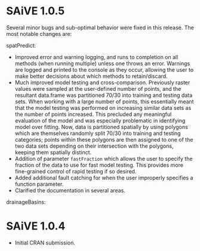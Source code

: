 # SAiVE 1.0.5

Several minor bugs and sub-optimal behavior were fixed in this release. The most notable changes are:

spatPredict:
- Improved error and warning logging, and runs to completion on all methods (when running multiple) unless one throws an error. Warnings are logged and printed to the console as they occur, allowing the user to make better decisions about which methods to retain/discard.
- Much improved model testing and cross-comparison. Previously raster values were sampled at the user-defined number of points, and the resultant data.frame was partitioned 70/30 into training and testing data sets. When working with a large number of points, this essentially meant that the model testing was performed on increasing similar data sets as the number of points increased. This precluded any meaningful evaluation of the model and was especially problematic in identifying model over fitting. Now, data is partitioned spatially by using polygons which are themselves randomly split 70/30 into training and testing categories; points within these polygons are then assigned to one of the two data sets depending on their intersection with the polygons, keeping them spatially distinct.
- Addition of parameter `fastFraction` which allows the user to specify the fraction of the data to use for fast model testing. This provides more fine-grained control of rapid testing if so desired.
- Added additional fault catching for when the user improperly specifies a function parameter.
- Clarified the documentation in several areas.


drainageBasins:


# SAiVE 1.0.4
* Initial CRAN submission.
